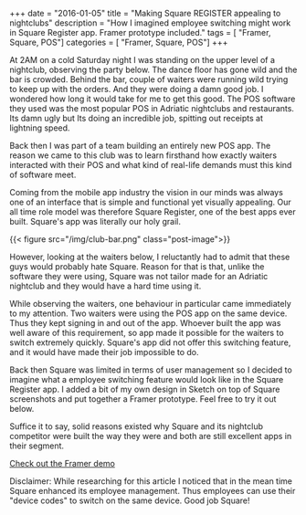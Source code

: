 +++
date        = "2016-01-05"
title       = "Making Square REGISTER appealing to nightclubs"
description = "How I imagined employee switching might work in Square Register app. Framer prototype included."
tags        = [ "Framer, Square, POS"]
categories	= [ "Framer, Square, POS"]
+++

At 2AM on a cold Saturday night I was standing on the upper level of a nightclub, observing the party below. The dance floor has gone wild and the bar is crowded. Behind the bar, couple of waiters were running wild trying to keep up with the orders. And they were doing a damn good job. I wondered how long it would take for me to get this good. The POS software they used was the most popular POS in Adriatic nightclubs and restaurants. Its damn ugly but Its doing an incredible job, spitting out receipts at lightning speed. 


Back then I was part of a team building an entirely new POS app. The reason we came to this club was to learn firsthand how exactly waiters interacted with their POS and what kind of real-life demands must this kind of software meet.


Coming from the mobile app industry the vision in our minds was always one of an interface that is simple and functional yet visually appealing. Our all time role model was therefore Square Register, one of the best apps ever built. Square's app was literally our holy grail.

{{< figure src="/img/club-bar.png" class="post-image">}}

However, looking at the waiters below, I reluctantly had to admit that these guys would probably hate Square. Reason for that is that, unlike the software they were using, Square was not tailor made for an Adriatic nightclub and they would have a hard time using it. 


While observing the waiters, one behaviour in particular came immediately to my attention. Two waiters were using the POS app on the same device. Thus they kept signing in and out of the app. Whoever built the app was well aware of this requirement, so app made it possible for the waiters to switch extremely quickly. Square's app did not offer this switching feature, and it would have made their job impossible to do.


Back then Square was limited in terms of user management so I decided to imagine what a employee switching feature would look like in the Square Register app. I added a bit of my own design in Sketch on top of Square screenshots and put together a Framer prototype. Feel free to try it out below.


Suffice it to say, solid reasons existed why Square and its nightclub competitor were built the way they were and both are still excellent apps in their segment.


<a href="http://share.framerjs.com/e04yqqnkftsd/" target="_blank">Check out the Framer demo</a>

Disclaimer: While researching for this article I noticed that in the mean time Square enhanced its employee management. Thus employees can use their "device codes" to switch on the same device. Good job Square!
